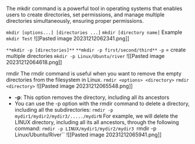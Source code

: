 The mkdir command is a powerful tool in operating systems that enables users to create directories, set permissions, and manage multiple directories simultaneously, ensuring proper permissions.

``mkdir [options...] [directories ...]``
``mkdir [directory name]``
Example
``mkdir Test``
![[Pasted image 20231212062341.png]]

``**mkdir -p [directories]**``
``**mkdir -p first/second/third**``
``-p`` = create multiple directories
``mkdir -p Linux/Ubuntu/river`` 
![[Pasted image 20231212064618.png]]

rmdir
The rmdir command is useful when you want to remove the empty directories from the filesystem in Linux.
``rmdir <options> <directory>``
``rmdir <directory>``
![[Pasted image 20231212065548.png]]

- **-p**: This option removes the directory, including all its ancestors
- You can use the -p option with the rmdir command to delete a directory, including all the subdirectories:
`rmdir -p mydir1/mydir2/mydir3/...../mydirN`
For example, we will delete the LINUX directory, including all its all ancestors, through the following command:
``rmdir -p LINUX/mydir1/mydir2/mydir3
``rmdir -p Linux/Ubuntu/River``
![[Pasted image 20231212065941.png]]

